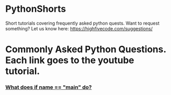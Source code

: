 # PythonShorts
Short tutorials covering frequently asked python quests. Want to request something? Let us know here: https://highfivecode.com/suggestions/

# Commonly Asked Python Questions. Each link goes to the youtube tutorial.

### [What does if __name__ == "__main__" do?](https://youtu.be/5edEA2YYjLk)
